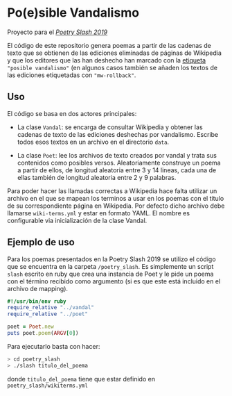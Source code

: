 # Po(e)sible Vandalismo

Proyecto para el [_Poetry Slash 2019_](https://poesia.javier.is/)

El código de este repositorio genera poemas a partir de las cadenas de texto que se obtienen de las ediciones eliminadas de páginas de Wikipedia y que los editores que las han deshecho han marcado con la [etiqueta](https://es.wikipedia.org/wiki/Especial:Etiquetas) `"posible vandalismo"` (en algunos casos también se añaden los textos de las ediciones etiquetadas con `"mw-rollback"`.


## Uso

El código se basa en dos actores principales:

* La clase `Vandal`: se encarga de consultar Wikipedia y obtener las cadenas de texto de las ediciones deshechas por vandalismo. Escribe todos esos textos en un archivo en el directorio `data`.

* La clase `Poet`: lee los archivos de texto creados por vandal y trata sus contenidos como posibles versos. Aleatoriamente construye un poema a partir de ellos, de longitud aleatoria entre 3 y 14 lineas, cada una de ellas también de longitud aleatoria entre 2 y 9 palabras.

Para poder hacer las llamadas correctas a Wikipedia hace falta utilizar un archivo en el que se mapean los terminos a usar en los poemas con el título de su correspondiente página en Wikipedia. Por defecto dicho archivo debe llamarse `wiki-terms.yml` y estar en formato YAML. El nombre es configurable via inicialización de la clase Vandal.


## Ejemplo de uso

Para los poemas presentados en la Poetry Slash 2019 se utilizo el código que se encuentra en la carpeta `/poetry_slash`. Es simplemente un script `slash` escrito en ruby que crea una instancia de Poet y le pide un poema con el término recibido como argumento (si es que este está incluido en el archivo de mapping).

```ruby
#!/usr/bin/env ruby
require_relative "../vandal"
require_relative "../poet"

poet = Poet.new
puts poet.poem(ARGV[0])

```

Para ejecutarlo basta con hacer:

```bash
> cd poetry_slash
> ./slash titulo_del_poema

```
donde `titulo_del_poema` tiene que estar definido en `poetry_slash/wikiterms.yml`
